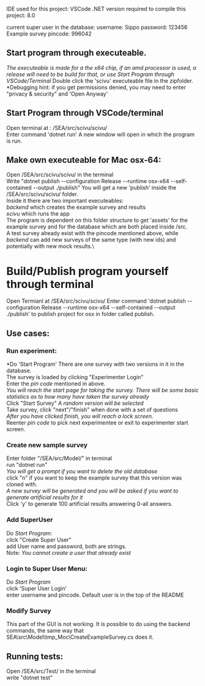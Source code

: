 IDE used for this project: VSCode
.NET version required to compile this project: 8.0

current super user in the database:
username: Sippo
password: 123456
Example survey pincode: 996042

## Start program through executeable.
*The executeable is made for a the x64 chip, if an amd processor is used, a release will need to be build for that, or use *Start Program through VSCode/Terminal**
Double click the 'scivu' executeable file in the zipfolder.
*Debugging hint: if you get permissions denied, you may need to enter "privacy & security" and 'Open Anyway' 

## Start Program through VSCode/terminal
Open terminal at : /SEA/src/scivu/scivu/ \
Enter command 'dotnet run'
A new window will open in which the program is run. 

## Make own executeable for Mac osx-64:
Open /SEA/src/scivu/scivu/ in the terminal \
Write "dotnet publish --configuration Release --runtime osx-x64 --self-contained --output ./publish"
You will get a new 'publish' inside the /SEA/src/scivu/scivu/ folder.\
Inside it there are two important executeables: \
    *backend* which creates the example survey and results\
    *scivu* which runs the app\
The program is dependent on this folder structure to get 'assets' for the example survey and for the database which are both placed inside /src.\
A test survey already exist with the pincode mentioned above, while *backend* can add new surveys of the same type (with new ids) and potentially with new mock results.\

# Build/Publish program yourself through terminal
Open Termianl at /SEA/src/scivu/scivu/
Enter command 'dotnet publish --configuration Release --runtime osx-x64 --self-contained --output ./publish' to publish project for osx in folder called publish.


## Use cases:
### Run experiment:
*Do 'Start Program'
There are one survey with two versions in it in the database. \
The survey is loaded by clicking "Experimenter Login"\
Enter the *pin code* mentioned in above.\
*You will reach the start page for taking the survey. There will be some basic statistics as to how many have taken the survey already*\
Click "Start Survey"
*A random version will be selected*\
Take survey, click "next"/"finish" when done with a set of questions\
*After you have clicked finish, you will reach a lock screen.*\
Reenter *pin code* to pick next experimentee or exit to experimenter start screen.

### Create new sample survey
Enter folder "/SEA/src/Model/" in terminal\
run "dotnet run"\
*You will get a prompt if you want to delete the old database*\
click "n" if you want to keep the example survey that this version was cloned with.\
*A new survey will be generated and you will be asked if you want to generate artificial results for it*\
Click 'y' to generate 100 artificial results answering 0-all answers.

### Add SuperUser
Do *Start Program*:\
click "Create Super User"\
add User name and password, both are strings.\
Note: *You cannot create a user that already exist*

### Login to Super User Menu:
Do *Start Program*\
click 'Super User Login'\
enter username and pincode. Default user is in the top of the README

### Modify Survey
This part of the GUI is not working. It is possible to do using the backend commands, the same way that SEA\src\Model\tmp_Moc\CreateExampleSurvey.cs does it.


## Running tests:
Open /SEA/src/Test/ in the terminal\
write "dotnet test"

